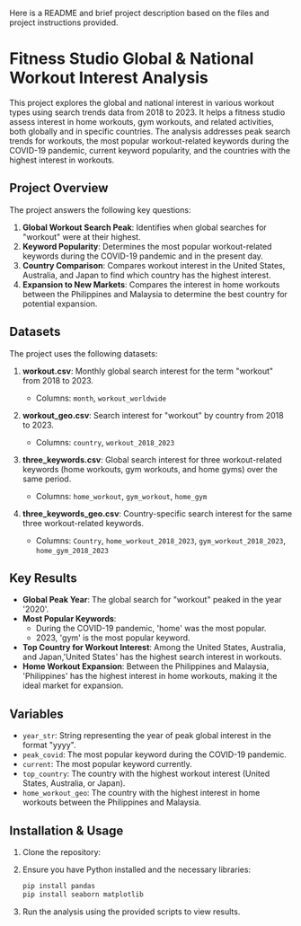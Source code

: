 Here is a README and brief project description based on the files and project instructions provided.
# Fitness Studio Global & National Workout Interest Analysis

This project explores the global and national interest in various workout types using search trends data from 2018 to 2023. It helps a fitness studio assess interest in home workouts, gym workouts, and related activities, both globally and in specific countries. The analysis addresses peak search trends for workouts, the most popular workout-related keywords during the COVID-19 pandemic, current keyword popularity, and the countries with the highest interest in workouts.

## Project Overview

The project answers the following key questions:
1. **Global Workout Search Peak**: Identifies when global searches for "workout" were at their highest.
2. **Keyword Popularity**: Determines the most popular workout-related keywords during the COVID-19 pandemic and in the present day.
3. **Country Comparison**: Compares workout interest in the United States, Australia, and Japan to find which country has the highest interest.
4. **Expansion to New Markets**: Compares the interest in home workouts between the Philippines and Malaysia to determine the best country for potential expansion.

## Datasets

The project uses the following datasets:

1. **workout.csv**: Monthly global search interest for the term "workout" from 2018 to 2023.
   - Columns: `month`, `workout_worldwide`

2. **workout_geo.csv**: Search interest for "workout" by country from 2018 to 2023.
   - Columns: `country`, `workout_2018_2023`

3. **three_keywords.csv**: Global search interest for three workout-related keywords (home workouts, gym workouts, and home gyms) over the same period.
   - Columns: `home_workout`, `gym_workout`, `home_gym`

4. **three_keywords_geo.csv**: Country-specific search interest for the same three workout-related keywords.
   - Columns: `Country`, `home_workout_2018_2023`, `gym_workout_2018_2023`, `home_gym_2018_2023`

## Key Results

- **Global Peak Year**: The global search for "workout" peaked in the year '2020'.
- **Most Popular Keywords**:
   - During the COVID-19 pandemic, 'home' was the most popular.
   - 2023, 'gym' is the most popular keyword.
- **Top Country for Workout Interest**: Among the United States, Australia, and Japan,'United States' has the highest search interest in workouts.
- **Home Workout Expansion**: Between the Philippines and Malaysia, 'Philippines' has the highest interest in home workouts, making it the ideal market for expansion.

## Variables

- `year_str`: String representing the year of peak global interest in the format "yyyy".
- `peak_covid`: The most popular keyword during the COVID-19 pandemic.
- `current`: The most popular keyword currently.
- `top_country`: The country with the highest workout interest (United States, Australia, or Japan).
- `home_workout_geo`: The country with the highest interest in home workouts between the Philippines and Malaysia.

## Installation & Usage

1. Clone the repository:
  
2. Ensure you have Python installed and the necessary libraries:
   ```bash
   pip install pandas
   pip install seaborn matplotlib
   ```
3. Run the analysis using the provided scripts to view results.


